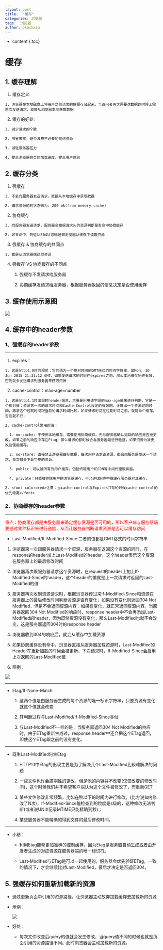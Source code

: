 ```yaml
---
layout: post
title:  "缓存"
categories: 浏览器
tags:  浏览器
author: blockxia
---
```


* content
{:toc}

# 缓存
## 1. 缓存理解

  1. 缓存定义:

    1. 浏览器在本地磁盘上将用户之前请求的数据存储起来，当访问者再次需要改数据的时候无需再次发送请求，直接从浏览器本地获取数据

  2. 缓存的好处:

    1. 减少请求的个数

    2. 节省带宽，避免浪费不必要的网络资源

    3. 减轻服务器压力

    4. 提高浏览器网页的加载速度，提高用户体验





## 2. 缓存分类

  1. 强缓存

    1. 不会向服务器发送请求，直接从本地缓存中获取数据

    2. 请求资源的的状态码为: 200 ok(from memory cache)

  2. 协商缓存

    1. 向服务器发送请求，服务器会根据请求头的资源判断是否命中协商缓存

    2. 如果命中，则返回304状态码通知浏览器从缓存中读取资源

  3. 强缓存 & 协商缓存的共同点

    1. 都是从浏览器端读取资源

  4. 强缓存 VS 协商缓存的不同点

     1. 强缓存不发请求给服务器

     2. 协商缓存发请求给服务器，根据服务器返回的信息决定是否使用缓存

## 3. 缓存使用示意图

![](https://i.imgur.com/Uxyux0h.png)

## 4. 缓存中的header参数

### 1、强缓存的header参数

----------

  1. expires：

    1. 这是http1.0时的规范；它的值为一个绝对时间的GMT格式的时间字符串，如Mon, 10 Jun 2015 21:31:12 GMT，如果发送请求的时间在expires之前，那么本地缓存始终有效，否则就会发送请求到服务器来获取资源

  2. cache-control：max-age=number

    1. 这是http1.1时出现的header信息，主要是利用该字段的max-age值来进行判断，它是一个相对值；资源第一次的请求时间和Cache-Control设定的有效期，计算出一个资源过期时间，再拿这个过期时间跟当前的请求时间比较，如果请求时间在过期时间之前，就能命中缓存，否则就不行；

    2. cache-control常用的值：

      1. no-cache: 不使用本地缓存，需要使用协商缓存。先与服务器确认返回的响应是否被更改，如果之前的响应中存在Etag，那么请求的额时候会与服务器端进行验证，如果资源为被更改则使用缓存。

      2. no-store: 直接禁止游览器缓存数据，每次用户请求该资源，都会向服务器发送一个请求，每次都会下载完整的资源。

      3. public：可以被所有的用户缓存，包括终端用户和CDN等中间代理服务器。

      4. private：只能被终端用户的浏览器缓存，不允许CDN等中继缓存服务器对其缓存。

    2. <font color=red>注意：当cache-control与Expires共存的时候cache-control的优先级高</font>

### 2、协商缓存的header参数

----------

  <font color=red> 重点：协商缓存都是由服务器来确定缓存资源是否可用的，所以客户端与服务器端要通过某种标识来进行通信，从而让服务器判断请求资源是否可以缓存访问</font>

  * Last-Modified/If-Modified-Since:二者的值都是GMT格式的时间字符串

   1.  浏览器第一次跟服务器请求一个资源，服务器在返回这个资源的同时，在respone的header加上Last-Modified的header，这个header表示这个资源在服务器上的最后修改时间

   2. 浏览器再次跟服务器请求这个资源时，在request的header上加上If-Modified-Since的header，这个header的值就是上一次请求时返回的Last-Modified的值

   3. 服务器再次收到资源请求时，根据浏览器传过来If-Modified-Since和资源在服务器上的最后修改时间判断资源是否有变化，如果没有变化则返回304 Not Modified，但是不会返回资源内容；如果有变化，就正常返回资源内容。当服务器返回304 Not Modified的响应时，response header中不会再添加Last-Modified的header，因为既然资源没有变化，那么Last-Modified也就不会改变，这是服务器返回304时的response header

   4. 浏览器收到304的响应后，就会从缓存中加载资源

   5. 如果协商缓存没有命中，浏览器直接从服务器加载资源时，Last-Modified的Header在重新加载的时候会被更新，下次请求时，If-Modified-Since会启用上次返回的Last-Modified值

   6. 图例：

   ![](https://i.imgur.com/GZqqDbS.png)

-----------

   * Etag/If-None-Match

     1. 这两个值是由服务器生成的每个资源的唯一标识字符串，只要资源有变化就这个值就会改变

     2. 其判断过程与Last-Modified/If-Modified-Since类似

     3. 与Last-Modified不一样的是，当服务器返回304 Not Modified的响应时，由于ETag重新生成过，response header中还会把这个ETag返回，即使这个ETag跟之前的没有变化。

-----------
  * 既生Last-Modified何生Etag

    1. HTTP1.1中Etag的出现主要是为了解决几个Last-Modified比较难解决的问题

    2. 一些文件也许会周期性的更改，但是他的内容并不改变(仅仅改变的修改时间)，这个时候我们并不希望客户端认为这个文件被修改了，而重新GET

    3. 某些文件修改非常频繁，比如在秒以下的时间内进行修改，(比方说1s内修改了N次)，If-Modified-Since能检查到的粒度是s级的，这种修改无法判断(或者说UNIX记录MTIME只能精确到秒)；

    4. 某些服务器不能精确的得到文件的最后修改时间。

-----------
  * 小结：
    * 利用Etag能够更加准确的控制缓存，因为Etag是服务器自动生成或者由开发者生成的对应资源在服务器端的唯一标识符。

    * Last-Modified与ETag是可以一起使用的，服务器会优先验证ETag，一致的情况下，才会继续比对Last-Modified，最后才决定是否返回304。

## 5. 强缓存如何重新加载新的资源
  * 通过更新页面中引用的资源路径，让浏览器主动放弃加载缓存去加载新的资源
  * 示例：


    ![](https://i.imgur.com/vkHhKft.png)

  * 好处：

    * 每次文件改变后query的值就会发生修改，当query值不同的时候也就是页面引用的资源路径不同。此时浏览器会主动加载新的资源。

